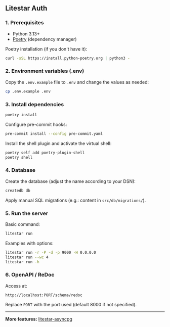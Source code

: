 ## Litestar Auth

### 1. Prerequisites

* Python 3.13+
* [Poetry](https://python-poetry.org/) (dependency manager)

Poetry installation (if you don't have it):

```bash
curl -sSL https://install.python-poetry.org | python3 -
```

### 2. Environment variables (.env)

Copy the `.env.example` file to `.env` and change the values as needed:

```bash
cp .env.example .env
```

### 3. Install dependencies

```bash
poetry install
```

Configure pre-commit hooks:

```bash
pre-commit install --config pre-commit.yaml
```

Install the shell plugin and activate the virtual shell:

```bash
poetry self add poetry-plugin-shell
poetry shell
```

### 4. Database

Create the database (adjust the name according to your DSN):

```bash
createdb db
```

Apply manual SQL migrations (e.g.: content in `src/db/migrations/`).

### 5. Run the server

Basic command:

```bash
litestar run
```

Examples with options:

```bash
litestar run -r -P -d -p 9000 -H 0.0.0.0
litestar run --wc 4
litestar run -h
```

### 6. OpenAPI / ReDoc

Access at:

```
http://localhost:PORT/schema/redoc
```

Replace `PORT` with the port used (default 8000 if not specified).

---

**More features:** [litestar-asyncpg](https://github.com/YuriFontella/litestar-asyncpg)
